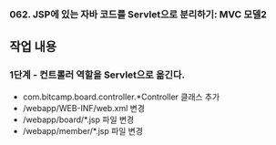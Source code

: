 ### 062. JSP에 있는 자바 코드를 Servlet으로 분리하기: MVC 모델2

## 작업 내용

### 1단계 - 컨트롤러 역할을 Servlet으로 옮긴다.

- com.bitcamp.board.controller.*Controller 클래스 추가
- /webapp/WEB-INF/web.xml 변경
- /webapp/board/*.jsp 파일 변경
- /webapp/member/*.jsp 파일 변경
